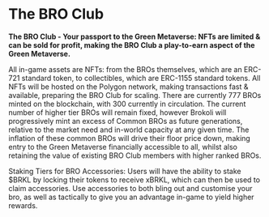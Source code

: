 # The BRO Club

**The BRO Club - Your passport to the Green Metaverse: NFTs are limited & can be sold for profit, making the BRO Club a play-to-earn aspect of the Green Metaverse.**&#x20;

All in-game assets are NFTs: from the BROs themselves, which are an ERC-721 standard token, to collectibles, which are ERC-1155 standard tokens. All NFTs will be hosted on the Polygon network, making transactions fast & available, preparing the BRO Club for scaling. There are currently 777 BROs minted on the blockchain, with 300 currently in circulation. The current number of higher tier BROs will remain fixed, however Brokoli will progressively mint an excess of Common BROs as future generations, relative to the market need and in-world capacity at any given time. The inflation of these common BROs will drive their floor price down, making entry to the Green Metaverse financially accessible to all, whilst also retaining the value of existing BRO Club members with higher ranked BROs.

Staking Tiers for BRO Accessories: Users will have the ability to stake $BRKL by locking their tokens to receive xBRKL, which can then be used to claim accessories. Use accessories to both bling out and customise your bro, as well as tactically to give you an advantage in-game to yield higher rewards.
